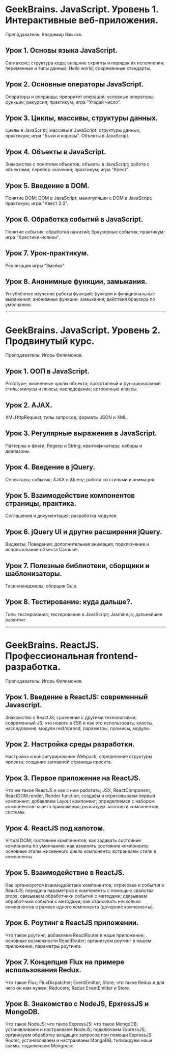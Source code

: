 # GeekBrains. JavaScript. Уровень 1. Интерактивные веб-приложения.
Преподаватель: Владимир Языков.

## Урок 1. Основы языка JavaScript.
Синтаксис; структура кода; внешние скрипты и порядок их исполнения; переменные и типы данных; Hello world; современные стандарты.

## Урок 2. Основные операторы JavaScript.
Операторы и операнды; приоритет операций; условные операторы; функции; рекурсия; практикум; игра "Угадай число".

## Урок 3. Циклы, массивы, структуры данных.
Циклы в JavaScript; массивы в JavaScript; структуры данных; практикум; игра "Быки и коровы".
Объекты в JavaScript.

## Урок 4. Объекты в JavaScript.
Знакомство с понятием объектов; объекты в JavaScript; работа с объектами; перебор значений; практикум; игра "Квест".

## Урок 5. Введение в DOM.
Понятие DOM; DOM в JavaScript; манипуляции с DOM в JavaScript; практикум; игра "Квест 2.0".

## Урок 6. Обработка событий в JavaScript.
Понятие события; обработка нажатий; браузерные события; практикум; игра "Крестики-нолики".

## Урок 7. Урок-практикум.
Реализация игры "Змейка".

## Урок 8. Анонимные функции, замыкания.
Углублённое изучение работы функций; функции и функциональные выражения; анонимные функции; замыкания; действия браузера по умолчанию.

____

# GeekBrains. JavaScript. Уровень 2. Продвинутый курс.
Преподаватель: Игорь Филимонов.

## Урок 1. ООП в JavaScript.
Prototype; жизненные циклы объекта; прототипный и функциональный стиль: минусы и плюсы; наследование; встроенные классы.

## Урок 2. AJAX.
XMLHttpRequest; типы запросов; форматы JSON и XML.

## Урок 3. Регулярные выражения в JavaScript.
Паттерны и флаги; Regexp и String; квантификаторы; наборы и диапазоны.

## Урок 4. Введение в jQuery.
Селекторы; события; AJAX в jQuery; работа со стилями и анимация.

## Урок 5. Взаимодействие компонентов страницы, практика.
Соглашения и документация; разработка модулей.

## Урок 6. jQuery UI и другие расширения jQuery.
Виджеты; Поведения; дополнительная анимация; подключение и использование объекта Carousel.

## Урок 7. Полезные библиотеки, сборщики и шаблонизаторы.
Таск-менеджеры; сборщик Gulp.

## Урок 8. Тестирование: куда дальше?.
Типы тестирования; тестирование в JavaScript; Jasmine.js; дальнейшее развитие.

____

# GeekBrains. ReactJS. Профессиональная frontend-разработка.
Преподаватель: Игорь Филимонов.

## Урок 1. Введение в ReactJS: современный Javascript.
Знакомство с ReactJS; сравнение с другими технологиями; современный JS; что нового в ES6 и как это использовать; классы, наследования, модули rest/spread, параметры, промисы, модули.

## Урок 2. Настройка среды разработки.
Настройка и конфигурирование Webpack; определение структуры проекта; создание заглавной страницы проекта.

## Урок 3. Первое приложение на ReactJS.
Что же такое ReactJS и как с ним работать; JSX, ReactComponent, ReactDOM.render, Render function; создаём и отрисовываем первый компонент; добавляем Layout компонент; определяемся с набором компонентов нашего приложения; реализуем заготовки компонентов системы.

## Урок 4. ReactJS под капотом.
Virtual DOM; состояние компонентов; как задавать состояние компонента по умолчанию; как изменять состояние компонента; основные этапы жизненного цикла компонента; встраиваем стили в компоненты.

## Урок 5. Взаимодействие в ReactJS.
Как организуется взаимодействие компонентов; отрисовка и события в ReactJS; передача параметров в компоненты с помощью свойства props; связываем обработчики событий с методами; связываем обработчики событий с методами; как отрисовать несколько компонентов в рамках одного компонента (дочерние компоненты).

## Урок 6. Роутинг в ReactJS приложении.
Что такое роутинг; добавляем ReactRouter в наше приложение; основные возможности ReactRouter; организуем роутинг в нашем приложении; параметры роутинга.

## Урок 7. Концепция Flux на примере использования Redux.
Что такое Flux; FluxDispatcher; EventEmitter; Store; что такое Redux и для чего он нам нужен; Reducers; Redux EventEmitter и Store.

## Урок 8. Знакомство с NodeJS, EpxressJS и MongoDB.
Что такое NodeJS; что такое ExpressJS; что такое MongoDB; устанавливаем и настраиваем NodeJS; подключаем ExpressJS; организуем обработку входящих запросов при помощи ExpressJS Router; устанавливаем и настраиваем MongoDB; типизируем наши схемы, подключаем Mongoose.